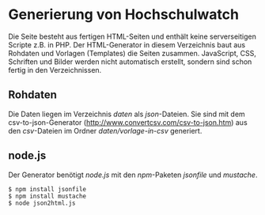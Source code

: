 # Generierung von Hochschulwatch

Die Seite besteht aus fertigen HTML-Seiten und enthält keine serverseitigen Scripte z.B. in PHP. Der HTML-Generator in diesem Verzeichnis baut aus Rohdaten und Vorlagen (Templates) die Seiten zusammen. JavaScript, CSS, Schriften und Bilder werden nicht automatisch erstellt, sondern sind schon fertig in den Verzeichnissen.


## Rohdaten

Die Daten liegen im Verzeichnis *daten* als *json*-Dateien. Sie sind mit dem csv-to-json-Generator (http://www.convertcsv.com/csv-to-json.htm) aus den *csv*-Dateien im Ordner *daten/vorlage-in-csv* generiert.


## node.js

Der Generator benötigt *node.js* mit den *npm*-Paketen *jsonfile* und *mustache*.

    $ npm install jsonfile
    $ npm install mustache
    $ node json2html.js
